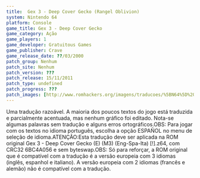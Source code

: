 ```yaml
---
title:  Gex 3 - Deep Cover Gecko (Rangel Oblivion)
system: Nintendo 64
platform: Console
game_title: Gex 3 - Deep Cover Gecko
game_category: Ação
game_players: 1
game_developer: Gratuitous Games
game_publisher: Crave
game_release_date: ??/03/2000
patch_group: Nenhum
patch_site: Nenhum
patch_version: ???
patch_release: 15/11/2011
patch_type: undefined
patch_progress: ???
patch_images: [http://www.romhackers.org/imagens/traducoes/%5BN64%5D%20Gex%203%20-%20Deep%20Cover%20Gecko%20-%20Rangel%20Oblivion%20-%201.jpg,http://www.romhackers.org/imagens/traducoes/%5BN64%5D%20Gex%203%20-%20Deep%20Cover%20Gecko%20-%20Rangel%20Oblivion%20-%202.jpg,http://www.romhackers.org/imagens/traducoes/%5BN64%5D%20Gex%203%20-%20Deep%20Cover%20Gecko%20-%20Rangel%20Oblivion%20-%203.jpg]
---
```

Uma tradução razoável. A maioria dos poucos textos do jogo está traduzida e parcialmente acentuada, mas nenhum gráfico foi editado. Nota-se algumas palavras sem tradução e alguns erros ortográficos.OBS: Para jogar com os textos no idioma português, escolha a opção ESPAÑOL no menu de seleção de idioma.ATENÇÃO:Esta tradução deve ser aplicada na ROM original Gex 3 - Deep Cover Gecko (E) (M3) (Eng-Spa-Ita) [!].z64, com CRC32 6BC4A056 e sem byteswap.OBS: Só para reforçar, a ROM original que é compatível com a tradução é a versão europeia com 3 idiomas (inglês, espanhol e italiano). A versão europeia com 2 idiomas (francês e alemão) não é compatível com a tradução.